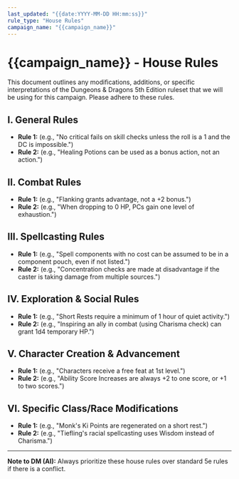 ```yaml
---
last_updated: "{{date:YYYY-MM-DD HH:mm:ss}}"
rule_type: "House Rules"
campaign_name: "{{campaign_name}}"
---
```

# {{campaign_name}} - House Rules

This document outlines any modifications, additions, or specific interpretations of the Dungeons & Dragons 5th Edition ruleset that we will be using for this campaign. Please adhere to these rules.

## I. General Rules
* **Rule 1:** (e.g., "No critical fails on skill checks unless the roll is a 1 and the DC is impossible.")
* **Rule 2:** (e.g., "Healing Potions can be used as a bonus action, not an action.")

## II. Combat Rules
* **Rule 1:** (e.g., "Flanking grants advantage, not a +2 bonus.")
* **Rule 2:** (e.g., "When dropping to 0 HP, PCs gain one level of exhaustion.")

## III. Spellcasting Rules
* **Rule 1:** (e.g., "Spell components with no cost can be assumed to be in a component pouch, even if not listed.")
* **Rule 2:** (e.g., "Concentration checks are made at disadvantage if the caster is taking damage from multiple sources.")

## IV. Exploration & Social Rules
* **Rule 1:** (e.g., "Short Rests require a minimum of 1 hour of quiet activity.")
* **Rule 2:** (e.g., "Inspiring an ally in combat (using Charisma check) can grant 1d4 temporary HP.")

## V. Character Creation & Advancement
* **Rule 1:** (e.g., "Characters receive a free feat at 1st level.")
* **Rule 2:** (e.g., "Ability Score Increases are always +2 to one score, or +1 to two scores.")

## VI. Specific Class/Race Modifications
* **Rule 1:** (e.g., "Monk's Ki Points are regenerated on a short rest.")
* **Rule 2:** (e.g., "Tiefling's racial spellcasting uses Wisdom instead of Charisma.")

---
**Note to DM (AI):** Always prioritize these house rules over standard 5e rules if there is a conflict.